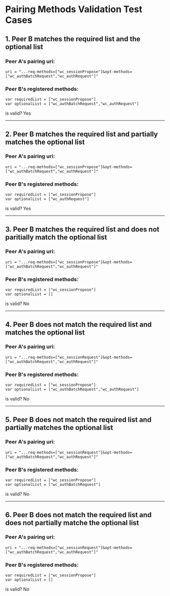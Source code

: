 # Pairing Methods Validation Test Cases


## 1. Peer B matches the required list and the optional list

### Peer A's pairing uri:
    uri = "...req-methods=["wc_sessionPropose"]&opt-methods=["wc_authBatchRequest","wc_authRequest"]" 
    
### Peer B's registered methods:
    var requiredList = ["wc_sessionPropose"]
    var optionalList = ["wc_authBatchRequest","wc_authRequest"]


is valid? Yes

---

## 2. Peer B matches the required list and partially matches the optional list

### Peer A's pairing uri:
    uri = "...req-methods=["wc_sessionPropose"]&opt-methods=["wc_authBatchRequest","wc_authRequest"]" 
    
### Peer B's registered methods:
    var requiredList = ["wc_sessionPropose"]
    var optionalList = ["wc_authRequest"]


is valid? Yes

---

## 3. Peer B matches the required list and does not paritially match the optional list

### Peer A's pairing uri:
    uri = "...req-methods=["wc_sessionPropose"]&opt-methods=["wc_authBatchRequest","wc_authRequest"]" 
    
### Peer B's registered methods:
    var requiredList = ["wc_sessionPropose"]
    var optionalList = []


is valid? No

---

## 4. Peer B does not match the required list and matches the optional list

### Peer A's pairing uri:
    uri = "...req-methods=["wc_sessionRequest"]&opt-methods=["wc_authBatchRequest","wc_authRequest"]" 
    
### Peer B's registered methods:
    var requiredList = ["wc_sessionPropose"]
    var optionalList = ["wc_authBatchRequest","wc_authRequest"]


is valid? No

---

## 5. Peer B does not match the required list and partially matches the optional list

### Peer A's pairing uri:
    uri = "...req-methods=["wc_sessionRequest"]&opt-methods=["wc_authBatchRequest","wc_authRequest"]" 
    
### Peer B's registered methods:
    var requiredList = ["wc_sessionPropose"]
    var optionalList = ["wc_authBatchRequest"]


is valid? No

---

## 6. Peer B does not match the required list and does not partially matche the optional list

### Peer A's pairing uri:
    uri = "...req-methods=["wc_sessionRequest"]&opt-methods=["wc_authBatchRequest","wc_authRequest"]" 
    
### Peer B's registered methods:
    var requiredList = ["wc_sessionPropose"]
    var optionalList = []


is valid? No